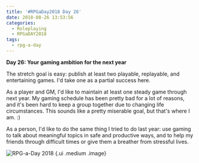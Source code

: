 ```yaml
---
title: '#RPGaDay2018 Day 26'
date: 2018-08-26 13:53:56
categories:
  - Roleplaying
  - RPGaDAY2018
tags:
  - rpg-a-day
---
```


**Day 26: Your gaming ambition for the next year**

The stretch goal is easy: publish at least two playable, replayable, and entertaining games. I'd take one as a partial success here.

As a player and GM, I'd like to maintain at least one steady game through next year. My gaming schedule has been pretty bad for a lot of reasons, and it's been hard to keep a group together due to changing life circumstances. This sounds like a pretty miserable goal, but that's where I am. :)

As a person, I'd like to do the same thing I tried to do last year: use gaming to talk about meaningful topics in safe and productive ways, and to help my friends through difficult times or give them a breather from stressful lives.

<!-- more -->

![RPG-a-Day 2018](/assets/rpg/RPG-a-Day%202018.jpg) {.ui .medium .image}